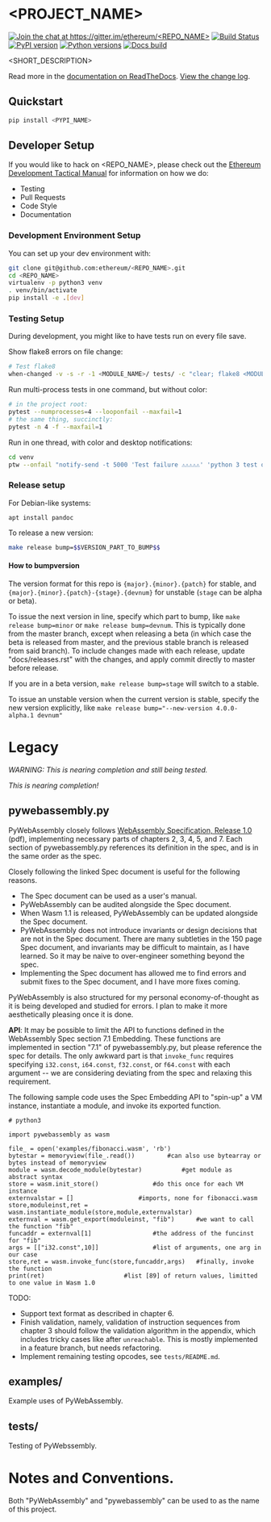# <PROJECT_NAME>

[![Join the chat at https://gitter.im/ethereum/<REPO_NAME>](https://badges.gitter.im/ethereum/<REPO_NAME>.svg)](https://gitter.im/ethereum/<REPO_NAME>?utm_source=badge&utm_medium=badge&utm_campaign=pr-badge&utm_content=badge)
[![Build Status](https://circleci.com/gh/ethereum/<REPO_NAME>.svg?style=shield)](https://circleci.com/gh/ethereum/<REPO_NAME>)
[![PyPI version](https://badge.fury.io/py/<PYPI_NAME>.svg)](https://badge.fury.io/py/<PYPI_NAME>)
[![Python versions](https://img.shields.io/pypi/pyversions/<PYPI_NAME>.svg)](https://pypi.python.org/pypi/<PYPI_NAME>)
[![Docs build](https://readthedocs.org/projects/<RTD_NAME>/badge/?version=latest)](http://<RTD_NAME>.readthedocs.io/en/latest/?badge=latest)
   

<SHORT_DESCRIPTION>

Read more in the [documentation on ReadTheDocs](https://<RTD_NAME>.readthedocs.io/). [View the change log](https://<RTD_NAME>.readthedocs.io/en/latest/releases.html).

## Quickstart

```sh
pip install <PYPI_NAME>
```

## Developer Setup

If you would like to hack on <REPO_NAME>, please check out the
[Ethereum Development Tactical Manual](https://github.com/pipermerriam/ethereum-dev-tactical-manual)
for information on how we do:

- Testing
- Pull Requests
- Code Style
- Documentation

### Development Environment Setup

You can set up your dev environment with:

```sh
git clone git@github.com:ethereum/<REPO_NAME>.git
cd <REPO_NAME>
virtualenv -p python3 venv
. venv/bin/activate
pip install -e .[dev]
```

### Testing Setup

During development, you might like to have tests run on every file save.

Show flake8 errors on file change:

```sh
# Test flake8
when-changed -v -s -r -1 <MODULE_NAME>/ tests/ -c "clear; flake8 <MODULE_NAME> tests && echo 'flake8 success' || echo 'error'"
```

Run multi-process tests in one command, but without color:

```sh
# in the project root:
pytest --numprocesses=4 --looponfail --maxfail=1
# the same thing, succinctly:
pytest -n 4 -f --maxfail=1
```

Run in one thread, with color and desktop notifications:

```sh
cd venv
ptw --onfail "notify-send -t 5000 'Test failure ⚠⚠⚠⚠⚠' 'python 3 test on <REPO_NAME> failed'" ../tests ../<MODULE_NAME>
```

### Release setup

For Debian-like systems:
```
apt install pandoc
```

To release a new version:

```sh
make release bump=$$VERSION_PART_TO_BUMP$$
```

#### How to bumpversion

The version format for this repo is `{major}.{minor}.{patch}` for stable, and
`{major}.{minor}.{patch}-{stage}.{devnum}` for unstable (`stage` can be alpha or beta).

To issue the next version in line, specify which part to bump,
like `make release bump=minor` or `make release bump=devnum`. This is typically done from the
master branch, except when releasing a beta (in which case the beta is released from master,
and the previous stable branch is released from said branch). To include changes made with each
release, update "docs/releases.rst" with the changes, and apply commit directly to master 
before release.

If you are in a beta version, `make release bump=stage` will switch to a stable.

To issue an unstable version when the current version is stable, specify the
new version explicitly, like `make release bump="--new-version 4.0.0-alpha.1 devnum"`

# Legacy 

*WARNING: This is nearing completion and still being tested.*

*This is nearing completion!*


## pywebassembly.py

PyWebAssembly closely follows [WebAssembly Specification, Release 1.0](https://webassembly.github.io/spec/core/_download/WebAssembly.pdf) (pdf), implementing necessary parts of chapters 2, 3, 4, 5, and 7. Each section of pywebassembly.py references its definition in the spec, and is in the same order as the spec.

Closely following the linked Spec document is useful for the following reasons.
 - The Spec document can be used as a user's manual.
 - PyWebAssembly can be audited alongside the Spec document.
 - When Wasm 1.1 is released, PyWebAssembly can be updated alongside the Spec document.
 - PyWebAssembly does not introduce invariants or design decisions that are not in the Spec document. There are many subtleties in the 150 page Spec document, and invariants may be difficult to maintain, as I have learned. So it may be naive to over-engineer something beyond the spec.
 - Implementing the Spec document has allowed me to find errors and submit fixes to the Spec document, and I have more fixes coming.

PyWebAssembly is also structured for my personal economy-of-thought as it is being developed and studied for errors. I plan to make it more aesthetically pleasing once it is done.

**API**: It may be possible to limit the API to functions defined in the WebAssembly Spec section 7.1 Embedding. These functions are implemented in section "7.1" of pywebassembly.py, but please reference the spec for details. The only awkward part is that `invoke_func` requires specifying `i32.const`, `i64.const`, `f32.const`, or `f64.const` with each argument -- we are considering deviating from the spec and relaxing this requirement.

The following sample code uses the Spec Embedding API to "spin-up" a VM instance, instantiate a module, and invoke its exported function.


```
# python3

import pywebassembly as wasm

file_ = open('examples/fibonacci.wasm', 'rb')
bytestar = memoryview(file_.read())			#can also use bytearray or bytes instead of memoryview
module = wasm.decode_module(bytestar)			#get module as abstract syntax
store = wasm.init_store()				#do this once for each VM instance
externvalstar = []					#imports, none for fibonacci.wasm
store,moduleinst,ret = wasm.instantiate_module(store,module,externvalstar)
externval = wasm.get_export(moduleinst, "fib")		#we want to call the function "fib"
funcaddr = externval[1]					#the address of the funcinst for "fib"
args = [["i32.const",10]]				#list of arguments, one arg in our case
store,ret = wasm.invoke_func(store,funcaddr,args)	#finally, invoke the function
print(ret)						#list [89] of return values, limitted to one value in Wasm 1.0
```


TODO:
 * Support text format as described in chapter 6.
 * Finish validation, namely, validation of instruction sequences from chapter 3 should follow the validation algorithm in the appendix, which includes tricky cases like after `unreachable`. This is mostly implemented in a feature branch, but needs refactoring.
 * Implement remaining testing opcodes, see `tests/README.md`.


## examples/

Example uses of PyWebAssembly.


## tests/

Testing of PyWebssembly.


# Notes and Conventions.

Both "PyWebAssembly" and "pywebassembly" can be used to as the name of this project.
